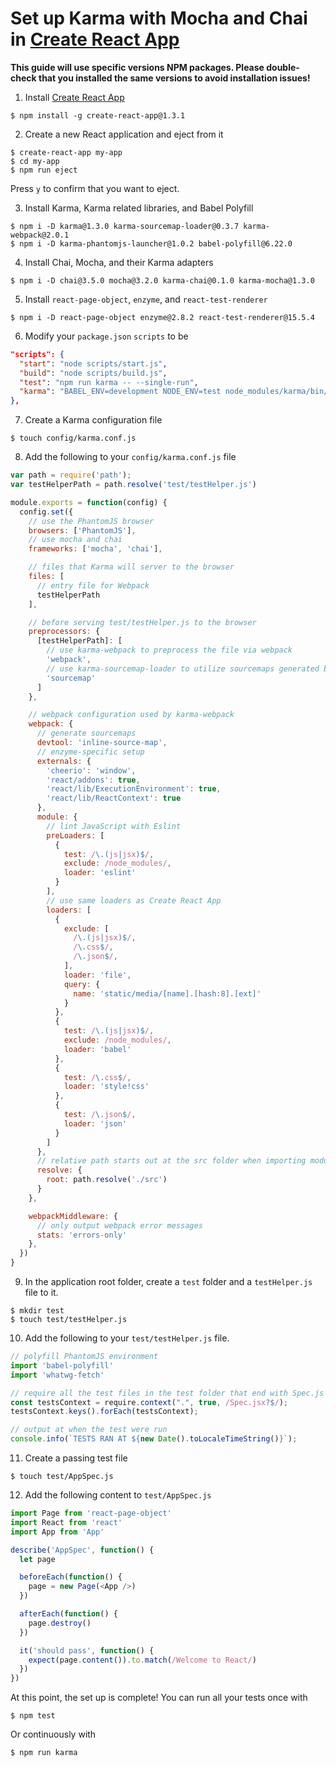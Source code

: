 # Set up Karma with Mocha and Chai in [Create React App](https://github.com/facebookincubator/create-react-app)

**This guide will use specific versions NPM packages. Please double-check that you installed the same versions to avoid installation issues!**

1. Install [Create React App](https://github.com/facebookincubator/create-react-app)

  ```
  $ npm install -g create-react-app@1.3.1
  ```

2. Create a new React application and eject from it

  ```
  $ create-react-app my-app
  $ cd my-app
  $ npm run eject
  ```

  Press `y` to confirm that you want to eject.

3. Install Karma, Karma related libraries, and Babel Polyfill

  ```
  $ npm i -D karma@1.3.0 karma-sourcemap-loader@0.3.7 karma-webpack@2.0.1
  $ npm i -D karma-phantomjs-launcher@1.0.2 babel-polyfill@6.22.0
  ```

4. Install Chai, Mocha, and their Karma adapters

  ```
  $ npm i -D chai@3.5.0 mocha@3.2.0 karma-chai@0.1.0 karma-mocha@1.3.0
  ```

5. Install `react-page-object`, `enzyme`, and `react-test-renderer`

  ```
  $ npm i -D react-page-object enzyme@2.8.2 react-test-renderer@15.5.4
  ```

6. Modify your `package.json` `scripts` to be

  ```json
  "scripts": {
    "start": "node scripts/start.js",
    "build": "node scripts/build.js",
    "test": "npm run karma -- --single-run",
    "karma": "BABEL_ENV=development NODE_ENV=test node_modules/karma/bin/karma start config/karma.conf.js"
  },
  ```

7. Create a Karma configuration file

  ```
  $ touch config/karma.conf.js
  ```

8. Add the following to your `config/karma.conf.js` file

  ```js
  var path = require('path');
  var testHelperPath = path.resolve('test/testHelper.js')

  module.exports = function(config) {
    config.set({
      // use the PhantomJS browser
      browsers: ['PhantomJS'],
      // use mocha and chai
      frameworks: ['mocha', 'chai'],

      // files that Karma will server to the browser
      files: [
        // entry file for Webpack
        testHelperPath
      ],

      // before serving test/testHelper.js to the browser
      preprocessors: {
        [testHelperPath]: [
          // use karma-webpack to preprocess the file via webpack
          'webpack',
          // use karma-sourcemap-loader to utilize sourcemaps generated by webpack
          'sourcemap'
        ]
      },

      // webpack configuration used by karma-webpack
      webpack: {
        // generate sourcemaps
        devtool: 'inline-source-map',
        // enzyme-specific setup
        externals: {
          'cheerio': 'window',
          'react/addons': true,
          'react/lib/ExecutionEnvironment': true,
          'react/lib/ReactContext': true
        },
        module: {
          // lint JavaScript with Eslint
          preLoaders: [
            {
              test: /\.(js|jsx)$/,
              exclude: /node_modules/,
              loader: 'eslint'
            }
          ],
          // use same loaders as Create React App
          loaders: [
            {
              exclude: [
                /\.(js|jsx)$/,
                /\.css$/,
                /\.json$/,
              ],
              loader: 'file',
              query: {
                name: 'static/media/[name].[hash:8].[ext]'
              }
            },
            {
              test: /\.(js|jsx)$/,
              exclude: /node_modules/,
              loader: 'babel'
            },
            {
              test: /\.css$/,
              loader: 'style!css'
            },
            {
              test: /\.json$/,
              loader: 'json'
            }
          ]
        },
        // relative path starts out at the src folder when importing modules
        resolve: {
          root: path.resolve('./src')
        }
      },

      webpackMiddleware: {
        // only output webpack error messages
        stats: 'errors-only'
      },
    })
  }
  ```

9. In the application root folder, create a `test` folder and a `testHelper.js` file to it.

  ```
  $ mkdir test
  $ touch test/testHelper.js
  ```

10. Add the following to your `test/testHelper.js` file.

  ```js
  // polyfill PhantomJS environment
  import 'babel-polyfill'
  import 'whatwg-fetch'

  // require all the test files in the test folder that end with Spec.js or Spec.jsx
  const testsContext = require.context(".", true, /Spec.jsx?$/);
  testsContext.keys().forEach(testsContext);

  // output at when the test were run
  console.info(`TESTS RAN AT ${new Date().toLocaleTimeString()}`);
  ```

11. Create a passing test file

  ```
  $ touch test/AppSpec.js
  ```

12. Add the following content to `test/AppSpec.js`

  ```js
  import Page from 'react-page-object'
  import React from 'react'
  import App from 'App'

  describe('AppSpec', function() {
    let page

    beforeEach(function() {
      page = new Page(<App />)
    })

    afterEach(function() {
      page.destroy()
    })

    it('should pass', function() {
      expect(page.content()).to.match(/Welcome to React/)
    })
  })
  ```

At this point, the set up is complete! You can run all your tests once with

```
$ npm test
```

Or continuously with

```
$ npm run karma
```
